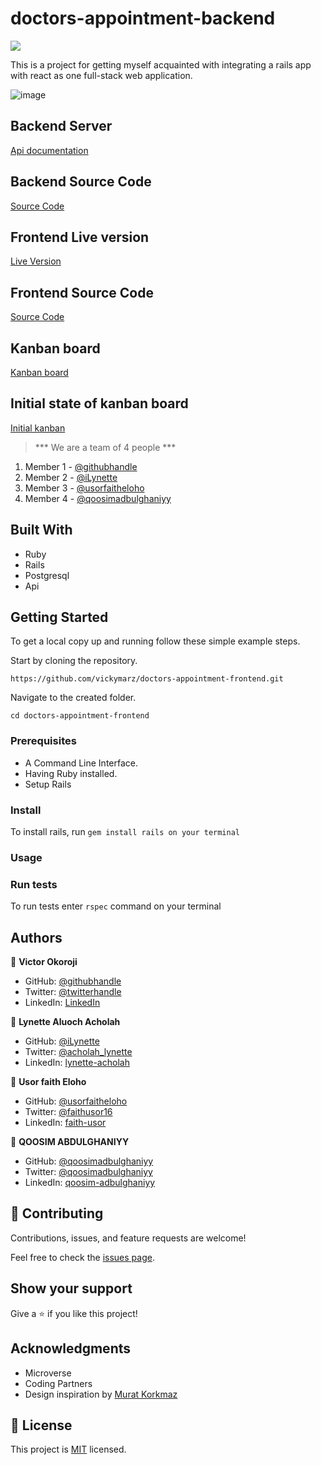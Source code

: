 # doctors-appointment-backend

![](https://img.shields.io/badge/Microverse-blueviolet)


This is a project for getting myself acquainted with integrating a rails app with react as one full-stack web application.

![image](https://user-images.githubusercontent.com/63473584/178965042-e2aeb7fe-ad54-44c9-956f-76725479d838.png)

## Backend Server

[Api documentation](https://doctorsappointmentapp.herokuapp.com/api-docs/index.html)

## Backend Source Code

[Source Code](https://github.com/vickymarz/doctors-appointment-backend)

## Frontend Live version

[Live Version](https://doctors-appointment-app-2k1t.onrender.com/)

## Frontend Source Code

[Source Code](https://github.com/vickymarz/doctors-appointment-frontend)

## Kanban board
[Kanban board](https://github.com/vickymarz/doctors-appointment-backend/projects/1)

## Initial state of kanban board
[Initial kanban](https://github.com/vickymarz/doctors-appointment-backend/issues/20)

> *** We are a team of 4 people ***
1. Member 1 - [@githubhandle](https://github.com/vickymarz)
2. Member 2 - [@iLynette](https://github.com/iLynette)
3. Member 3 - [@usorfaitheloho](https://github.com/usorfaitheloho)
4. Member 4 - [@qoosimadbulghaniyy](https://github.com/Qoosim)


## Built With

- Ruby
- Rails
- Postgresql
- Api
## Getting Started


To get a local copy up and running follow these simple example steps.

Start by cloning the repository.

`https://github.com/vickymarz/doctors-appointment-frontend.git`

Navigate to the created folder.

`cd doctors-appointment-frontend`

### Prerequisites

- A Command Line Interface.
- Having Ruby installed.
- Setup Rails

### Install

To install rails, run `gem install rails on your terminal`

### Usage

### Run tests

To run tests enter `rspec` command on your terminal

## Authors

:man: **Victor Okoroji**

- GitHub: [@githubhandle](https://github.com/vickymarz)
- Twitter: [@twitterhandle](https://twitter.com/Vicky_marz)
- LinkedIn: [LinkedIn](https://www.linkedin.com/in/victorebubeokoroji/)

:woman: **Lynette Aluoch Acholah**

- GitHub: [@iLynette](https://github.com/iLynette)
- Twitter: [@acholah_lynette](https://twitter.com/acholah_lynette)
- LinkedIn: [lynette-acholah](https://linkedin.com/in/lynette-acholah)


:woman: **Usor faith Eloho**

- GitHub: [@usorfaitheloho](https://github.com/usorfaitheloho)
- Twitter: [@faithusor16](https://twitter.com/faithusor16)
- LinkedIn: [faith-usor](https://linkedin.com/in/faith-usor)

:man: **QOOSIM ABDULGHANIYY**

- GitHub: [@qoosimadbulghaniyy](https://github.com/Qoosim)
- Twitter: [@qoosimadbulghaniyy](https://twitter.com/qoosim_ayinde)
- LinkedIn: [qoosim-adbulghaniyy](https://www.linkedin.com/in/qoosim)


## 🤝 Contributing

Contributions, issues, and feature requests are welcome!

Feel free to check the [issues page](../../issues/).

## Show your support

Give a ⭐️ if you like this project!

## Acknowledgments

- Microverse
- Coding Partners
- Design inspiration by [Murat Korkmaz](https://www.behance.net/gallery/26425031/Vespa-Responsive-Redesign)


## 📝 License

This project is [MIT](./MIT.md) licensed.

